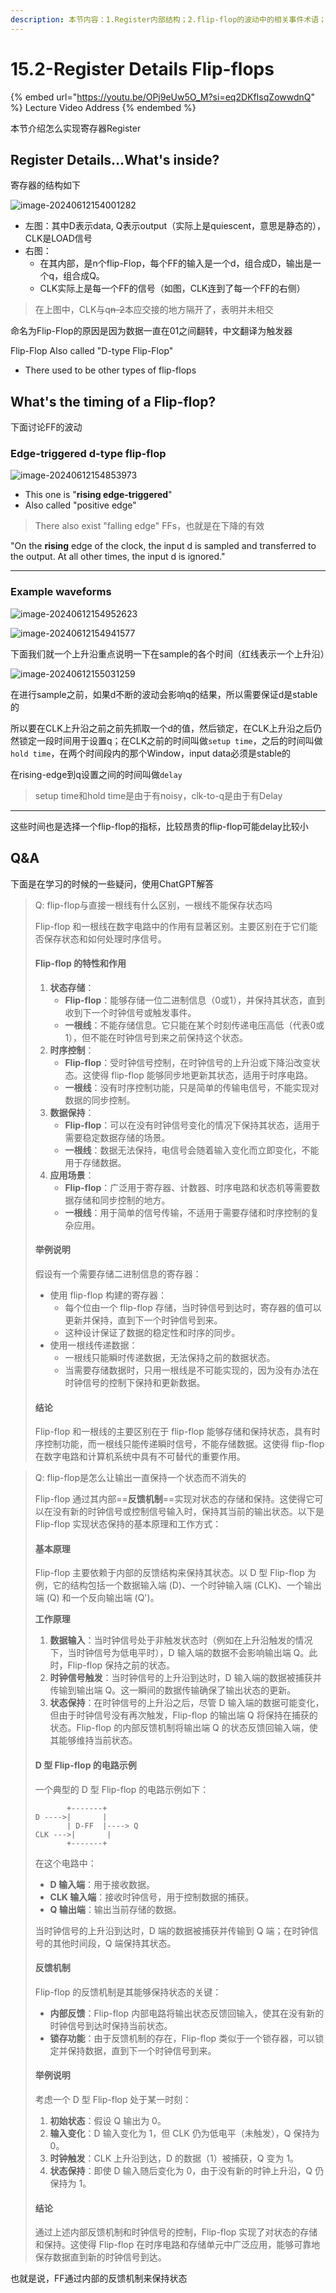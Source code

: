 ```yaml
---
description: 本节内容：1.Register内部结构；2.flip-flop的波动中的相关事件术语；3.关于flip-flop如何保存状态的说明；
---
```


# 15.2-Register Details Flip-flops

{% embed url="https://youtu.be/OPj9eUw5O_M?si=eq2DKfIsqZowwdnQ" %}
Lecture Video Address
{% endembed %}

本节介绍怎么实现寄存器Register

## Register Details…What's inside?

寄存器的结构如下

![image-20240612154001282](.image/image-20240612154001282.png)

* 左图：其中D表示data, Q表示output（实际上是quiescent，意思是静态的），CLK是LOAD信号
* 右图：
  * 在其内部，是n个flip-Flop，每个FF的输入是一个d，组合成D，输出是一个q，组合成Q。
  * CLK实际上是每一个FF的信号（如图，CLK连到了每一个FF的右侧）

> 在上图中，CLK与q~~n-2~~本应交接的地方隔开了，表明并未相交

命名为Flip-Flop的原因是因为数据一直在01之间翻转，中文翻译为触发器

Flip-Flop Also called "D-type Flip-Flop"

* There used to be other types of flip-flops

## What's the timing of a Flip-flop?

下面讨论FF的波动

### Edge-triggered d-type flip-flop

![image-20240612154853973](.image/image-20240612154853973.png)

* This one is "**rising edge-triggered**"
* Also called "positive edge"

> There also exist "falling edge" FFs，也就是在下降的有效

"On the **rising** edge of the clock, the input d is sampled and transferred to the output. At all other times, the input d is ignored."

***

### Example waveforms

![image-20240612154952623](.image/image-20240612154952623.png)

![image-20240612154941577](.image/image-20240612154941577.png)

下面我们就一个上升沿重点说明一下在sample的各个时间（红线表示一个上升沿）

![image-20240612155031259](.image/image-20240612155031259.png)

在进行sample之前，如果d不断的波动会影响q的结果，所以需要保证d是stable的

所以要在CLK上升沿之前之前先抓取一个d的值，然后锁定，在CLK上升沿之后仍然锁定一段时间用于设置q；在CLK之前的时间叫做`setup time`，之后的时间叫做`hold time`，在两个时间段内的那个Window，input data必须是stable的

在rising-edge到q设置之间的时间叫做`delay`

> setup time和hold time是由于有noisy，clk-to-q是由于有Delay

***

这些时间也是选择一个flip-flop的指标，比较昂贵的flip-flop可能delay比较小

## Q\&A

下面是在学习的时候的一些疑问，使用ChatGPT解答

> Q: flip-flop与直接一根线有什么区别，一根线不能保存状态吗
>
> Flip-flop 和一根线在数字电路中的作用有显著区别。主要区别在于它们能否保存状态和如何处理时序信号。
>
> #### Flip-flop 的特性和作用
>
> 1. **状态存储**：
>    * **Flip-flop**：能够存储一位二进制信息（0或1），并保持其状态，直到收到下一个时钟信号或触发事件。
>    * **一根线**：不能存储信息。它只能在某个时刻传递电压高低（代表0或1），但不能在时钟信号到来之前保持这个状态。
> 2. **时序控制**：
>    * **Flip-flop**：受时钟信号控制，在时钟信号的上升沿或下降沿改变状态。这使得 flip-flop 能够同步地更新其状态，适用于时序电路。
>    * **一根线**：没有时序控制功能，只是简单的传输电信号，不能实现对数据的同步控制。
> 3. **数据保持**：
>    * **Flip-flop**：可以在没有时钟信号变化的情况下保持其状态，适用于需要稳定数据存储的场景。
>    * **一根线**：数据无法保持，电信号会随着输入变化而立即变化，不能用于存储数据。
> 4. **应用场景**：
>    * **Flip-flop**：广泛用于寄存器、计数器、时序电路和状态机等需要数据存储和同步控制的地方。
>    * **一根线**：用于简单的信号传输，不适用于需要存储和时序控制的复杂应用。
>
> #### 举例说明
>
> 假设有一个需要存储二进制信息的寄存器：
>
> * 使用 flip-flop 构建的寄存器：
>   * 每个位由一个 flip-flop 存储，当时钟信号到达时，寄存器的值可以更新并保持，直到下一个时钟信号到来。
>   * 这种设计保证了数据的稳定性和时序的同步。
> * 使用一根线传递数据：
>   * 一根线只能瞬时传递数据，无法保持之前的数据状态。
>   * 当需要存储数据时，只用一根线是不可能实现的，因为没有办法在时钟信号的控制下保持和更新数据。
>
> #### 结论
>
> Flip-flop 和一根线的主要区别在于 flip-flop 能够存储和保持状态，具有时序控制功能，而一根线只能传递瞬时信号，不能存储数据。这使得 flip-flop 在数字电路和计算机系统中具有不可替代的重要作用。

> Q: flip-flop是怎么让输出一直保持一个状态而不消失的
>
> Flip-flop 通过其内部==**反馈机制**==实现对状态的存储和保持。这使得它可以在没有新的时钟信号或控制信号输入时，保持其当前的输出状态。以下是 Flip-flop 实现状态保持的基本原理和工作方式：
>
> #### 基本原理
>
> Flip-flop 主要依赖于内部的反馈结构来保持其状态。以 D 型 Flip-flop 为例，它的结构包括一个数据输入端 (D)、一个时钟输入端 (CLK)、一个输出端 (Q) 和一个反向输出端 (Q')。
>
> **工作原理**
>
> 1. **数据输入**：当时钟信号处于非触发状态时（例如在上升沿触发的情况下，当时钟信号为低电平时），D 输入端的数据不会影响输出端 Q。此时，Flip-flop 保持之前的状态。
> 2. **时钟信号触发**：当时钟信号的上升沿到达时，D 输入端的数据被捕获并传输到输出端 Q。这一瞬间的数据传输确保了输出状态的更新。
> 3. **状态保持**：在时钟信号的上升沿之后，尽管 D 输入端的数据可能变化，但由于时钟信号没有再次触发，Flip-flop 的输出端 Q 将保持在捕获的状态。Flip-flop 的内部反馈机制将输出端 Q 的状态反馈回输入端，使其能够维持当前状态。
>
> #### D 型 Flip-flop 的电路示例
>
> 一个典型的 D 型 Flip-flop 的电路示例如下：
>
> ```plaintext
>        +-------+
> D ---->|       |
>        | D-FF  |----> Q
> CLK --->|       |
>        +-------+
> ```
>
> 在这个电路中：
>
> * **D 输入端**：用于接收数据。
> * **CLK 输入端**：接收时钟信号，用于控制数据的捕获。
> * **Q 输出端**：输出当前存储的数据。
>
> 当时钟信号的上升沿到达时，D 端的数据被捕获并传输到 Q 端；在时钟信号的其他时间段，Q 端保持其状态。
>
> #### 反馈机制
>
> Flip-flop 的反馈机制是其能够保持状态的关键：
>
> * **内部反馈**：Flip-flop 内部电路将输出状态反馈回输入，使其在没有新的时钟信号到达时保持当前状态。
> * **锁存功能**：由于反馈机制的存在，Flip-flop 类似于一个锁存器，可以锁定并保持数据，直到下一个时钟信号到来。
>
> #### 举例说明
>
> 考虑一个 D 型 Flip-flop 处于某一时刻：
>
> 1. **初始状态**：假设 Q 输出为 0。
> 2. **输入变化**：D 输入变化为 1，但 CLK 仍为低电平（未触发），Q 保持为 0。
> 3. **时钟触发**：CLK 上升沿到达，D 的数据（1）被捕获，Q 变为 1。
> 4. **状态保持**：即使 D 输入随后变化为 0，由于没有新的时钟上升沿，Q 仍保持为 1。
>
> #### 结论
>
> 通过上述内部反馈机制和时钟信号的控制，Flip-flop 实现了对状态的存储和保持。这使得 Flip-flop 在时序电路和存储单元中广泛应用，能够可靠地保存数据直到新的时钟信号到达。

也就是说，FF通过内部的反馈机制来保持状态
